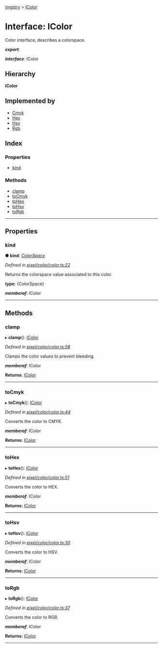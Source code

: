 [imgstry](../README.md) > [IColor](../interfaces/icolor.md)

# Interface: IColor

Color interface, describes a colorspace.

*__export__*: 

*__interface__*: IColor

## Hierarchy

**IColor**

## Implemented by

* [Cmyk](../classes/cmyk.md)
* [Hex](../classes/hex.md)
* [Hsv](../classes/hsv.md)
* [Rgb](../classes/rgb.md)

## Index

### Properties

* [kind](icolor.md#kind)

### Methods

* [clamp](icolor.md#clamp)
* [toCmyk](icolor.md#tocmyk)
* [toHex](icolor.md#tohex)
* [toHsv](icolor.md#tohsv)
* [toRgb](icolor.md#torgb)

---

## Properties

<a id="kind"></a>

###  kind

**● kind**: *[ColorSpace](../enums/colorspace.md)*

*Defined in [pixel/color/color.ts:22](https://github.com/visual-cortex/imgstry/blob/master/source/pixel/color/color.ts#L22)*

Returns the colorspace value associated to this color.

*__type__*: {ColorSpace}

*__memberof__*: IColor

___

## Methods

<a id="clamp"></a>

###  clamp

▸ **clamp**(): [IColor](icolor.md)

*Defined in [pixel/color/color.ts:58](https://github.com/visual-cortex/imgstry/blob/master/source/pixel/color/color.ts#L58)*

Clamps the color values to prevent bleeding.

*__memberof__*: IColor

**Returns:** [IColor](icolor.md)

___
<a id="tocmyk"></a>

###  toCmyk

▸ **toCmyk**(): [IColor](icolor.md)

*Defined in [pixel/color/color.ts:44](https://github.com/visual-cortex/imgstry/blob/master/source/pixel/color/color.ts#L44)*

Converts the color to CMYK.

*__memberof__*: IColor

**Returns:** [IColor](icolor.md)

___
<a id="tohex"></a>

###  toHex

▸ **toHex**(): [IColor](icolor.md)

*Defined in [pixel/color/color.ts:51](https://github.com/visual-cortex/imgstry/blob/master/source/pixel/color/color.ts#L51)*

Converts the color to HEX.

*__memberof__*: IColor

**Returns:** [IColor](icolor.md)

___
<a id="tohsv"></a>

###  toHsv

▸ **toHsv**(): [IColor](icolor.md)

*Defined in [pixel/color/color.ts:30](https://github.com/visual-cortex/imgstry/blob/master/source/pixel/color/color.ts#L30)*

Converts the color to HSV.

*__memberof__*: IColor

**Returns:** [IColor](icolor.md)

___
<a id="torgb"></a>

###  toRgb

▸ **toRgb**(): [IColor](icolor.md)

*Defined in [pixel/color/color.ts:37](https://github.com/visual-cortex/imgstry/blob/master/source/pixel/color/color.ts#L37)*

Converts the color to RGB.

*__memberof__*: IColor

**Returns:** [IColor](icolor.md)

___

